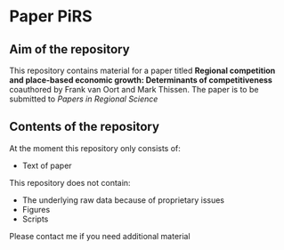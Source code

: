 # Paper PiRS
## Aim of the repository

This repository contains material for a paper titled **Regional competition and place-based economic growth: Determinants of competitiveness** coauthored by Frank van Oort and Mark Thissen. The paper is to be submitted to *Papers in Regional Science*  

## Contents of the repository

At the moment this repository only consists of:

- Text of paper

This repository does not contain:

- The underlying raw data because of proprietary issues
- Figures
- Scripts

Please contact me if you need additional material
